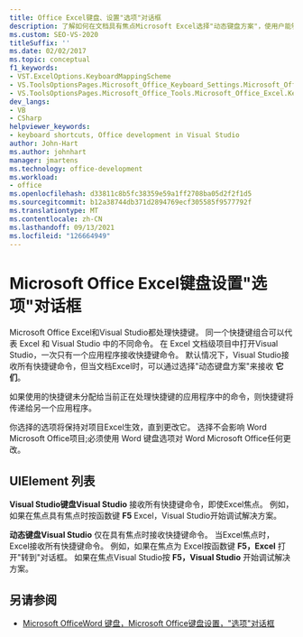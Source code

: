 ```yaml
---
title: Office Excel键盘、设置"选项"对话框
description: 了解如何在文档具有焦点Microsoft Excel选择"动态键盘方案"，使用户能够接收快捷键命令。
ms.custom: SEO-VS-2020
titleSuffix: ''
ms.date: 02/02/2017
ms.topic: conceptual
f1_keywords:
- VST.ExcelOptions.KeyboardMappingScheme
- VS.ToolsOptionsPages.Microsoft_Office_Keyboard_Settings.Microsoft_Office_Excel_Keyboard
- VS.ToolsOptionsPages.Microsoft_Office_Tools.Microsoft_Office_Excel.Keyboard
dev_langs:
- VB
- CSharp
helpviewer_keywords:
- keyboard shortcuts, Office development in Visual Studio
author: John-Hart
ms.author: johnhart
manager: jmartens
ms.technology: office-development
ms.workload:
- office
ms.openlocfilehash: d33811c8b5fc38359e59a1ff2708ba05d2f2f1d5
ms.sourcegitcommit: b12a38744db371d2894769ecf305585f9577792f
ms.translationtype: MT
ms.contentlocale: zh-CN
ms.lasthandoff: 09/13/2021
ms.locfileid: "126664949"
---
```

# <a name="microsoft-office-excel-keyboard-settings-options-dialog-box"></a>Microsoft Office Excel键盘设置"选项"对话框
  Microsoft Office Excel和Visual Studio都处理快捷键。 同一个快捷键组合可以代表 Excel 和 Visual Studio 中的不同命令。 在 Excel 文档级项目中打开Visual Studio，一次只有一个应用程序接收快捷键命令。 默认情况下，Visual Studio接收所有快捷键命令，但当文档Excel时，可以通过选择"动态键盘方案"来接收 **它们**。

 如果使用的快捷键未分配给当前正在处理快捷键的应用程序中的命令，则快捷键将传递给另一个应用程序。

 你选择的选项将保持对项目Excel生效，直到更改它。 选择不会影响 Word Microsoft Office项目;必须使用 Word 键盘选项对 Word Microsoft Office任何更改。

## <a name="uielement-list"></a>UIElement 列表
 **Visual Studio键盘Visual Studio** 接收所有快捷键命令，即使Excel焦点。 例如，如果在焦点具有焦点时按函数键 **F5** Excel，Visual Studio开始调试解决方案。

 **动态键盘Visual Studio** 仅在具有焦点时接收快捷键命令。 当Excel焦点时，Excel接收所有快捷键命令。 例如，如果在焦点为 Excel按函数键 **F5，Excel** 打开"转到"对话框。  如果在焦点Visual Studio按 **F5，Visual Studio** 开始调试解决方案。

## <a name="see-also"></a>另请参阅
- [Microsoft OfficeWord 键盘，Microsoft Office键盘设置，"选项"对话框](../vsto/microsoft-office-word-keyboard-microsoft-office-keyboard-settings-options-dialog-box.md)
